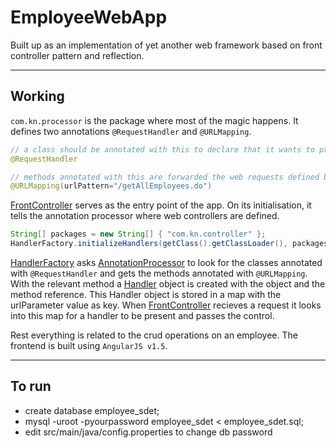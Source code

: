 # EmployeeWebApp

Built up as an implementation of yet another web framework based on front controller pattern and reflection. 

---

## Working

`com.kn.processor` is the package where most of the magic happens. It defines two annotations `@RequestHandler` and `@URLMapping`.

```java
// a class should be annotated with this to declare that it wants to process web requests.
@RequestHandler

// methods annotated with this are forwarded the web requests defined by the urlPattern
@URLMapping(urlPattern="/getAllEmployees.do")
```

[FrontController](src/main/java/com/kn/controller/FrontController.java) serves as the entry point of the app. On its initialisation, it tells the annotation processor where web controllers are defined.

```java
String[] packages = new String[] { "com.kn.controller" };
HandlerFactory.initializeHandlers(getClass().getClassLoader(), packages);
```

[HandlerFactory](src/main/java/com/kn/processor/HandlerFactory.java) asks [AnnotationProcessor](src/main/java/com/kn/processor/AnnotationProcessor.java) to look for the classes annotated with `@RequestHandler` and gets the methods annotated with `@URLMapping`.
With the relevant method a [Handler](src/main/java/com/kn/processor/Handler.java) object is created with the object and the method reference. This Handler object is stored in a map with the urlParameter value as key. When [FrontController](src/main/java/com/kn/controller/FrontController.java) recieves a request it looks into this map for a handler to be present and passes the control.

Rest everything is related to the crud operations on an employee. The frontend is built using `AngularJS v1.5`.

---

## To run

- create database employee_sdet;
- mysql -uroot -pyourpassword employee_sdet < employee_sdet.sql;
- edit src/main/java/config.properties to change db password
